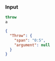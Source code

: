 ### Input
```js
throw
a
```

```json
{
  "Throw": {
    "span": "0:5",
    "argument": null
  }
}
```
